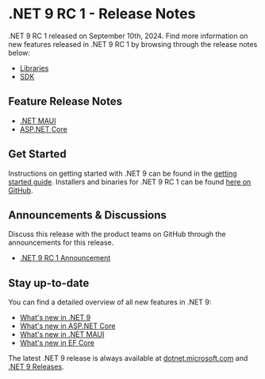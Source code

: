 # .NET 9 RC 1 - Release Notes

.NET 9 RC 1 released on September 10th, 2024. Find more information on new features released in .NET 9 RC 1 by browsing through the release notes below:

* [Libraries](./libraries.md)
* [SDK](./sdk.md)

## Feature Release Notes

* [.NET MAUI](./dotnetmaui.md)
* [ASP.NET Core](./aspnetcore.md)

## Get Started

Instructions on getting started with .NET 9 can be found in the [getting started guide](../../get-started.md). Installers and binaries for .NET 9 RC 1 can be found [here on GitHub](./9.0.0-rc.1.md).

## Announcements & Discussions

Discuss this release with the product teams on GitHub through the announcements for this release.

* [.NET 9 RC 1 Announcement](https://aka.ms/dotnet/9/rc1)

## Stay up-to-date

You can find a detailed overview of all new features in .NET 9:

* [What's new in .NET 9](https://learn.microsoft.com/dotnet/core/whats-new/dotnet-9/overview)
* [What's new in ASP.NET Core](https://learn.microsoft.com/aspnet/core/release-notes/aspnetcore-9.0)
* [What's new in .NET MAUI](https://learn.microsoft.com/dotnet/maui/whats-new/dotnet-9)
* [What's new in EF Core](https://learn.microsoft.com/ef/core/what-is-new/ef-core-9.0/whatsnew)

The latest .NET 9 release is always available at [dotnet.microsoft.com](https://dotnet.microsoft.com/download/dotnet/9.0) and [.NET 9 Releases](../../README.md).
